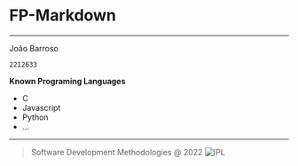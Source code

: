 # **FP-Markdown**
---
João Barroso

`2212633`

**Known Programing Languages**
* C
* Javascript
* Python
* ...
---
> Software Development Methodologies @ 2022
![IPL](https://carme.ipleiria.pt/files/2019/12/Logotipo_Politecnico_Leiria_WHITE-1024x404.png)